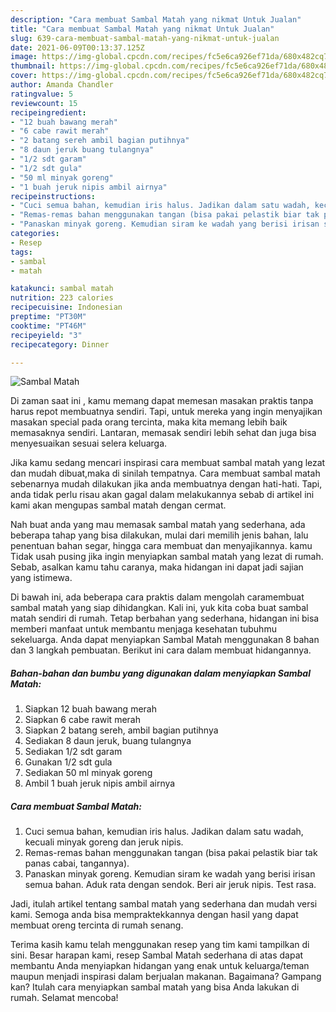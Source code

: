 ```yaml
---
description: "Cara membuat Sambal Matah yang nikmat Untuk Jualan"
title: "Cara membuat Sambal Matah yang nikmat Untuk Jualan"
slug: 639-cara-membuat-sambal-matah-yang-nikmat-untuk-jualan
date: 2021-06-09T00:13:37.125Z
image: https://img-global.cpcdn.com/recipes/fc5e6ca926ef71da/680x482cq70/sambal-matah-foto-resep-utama.jpg
thumbnail: https://img-global.cpcdn.com/recipes/fc5e6ca926ef71da/680x482cq70/sambal-matah-foto-resep-utama.jpg
cover: https://img-global.cpcdn.com/recipes/fc5e6ca926ef71da/680x482cq70/sambal-matah-foto-resep-utama.jpg
author: Amanda Chandler
ratingvalue: 5
reviewcount: 15
recipeingredient:
- "12 buah bawang merah"
- "6 cabe rawit merah"
- "2 batang sereh ambil bagian putihnya"
- "8 daun jeruk buang tulangnya"
- "1/2 sdt garam"
- "1/2 sdt gula"
- "50 ml minyak goreng"
- "1 buah jeruk nipis ambil airnya"
recipeinstructions:
- "Cuci semua bahan, kemudian iris halus. Jadikan dalam satu wadah, kecuali minyak goreng dan jeruk nipis."
- "Remas-remas bahan menggunakan tangan (bisa pakai pelastik biar tak panas cabai, tangannya)."
- "Panaskan minyak goreng. Kemudian siram ke wadah yang berisi irisan semua bahan. Aduk rata dengan sendok. Beri air jeruk nipis. Test rasa."
categories:
- Resep
tags:
- sambal
- matah

katakunci: sambal matah 
nutrition: 223 calories
recipecuisine: Indonesian
preptime: "PT30M"
cooktime: "PT46M"
recipeyield: "3"
recipecategory: Dinner

---
```



![Sambal Matah](https://img-global.cpcdn.com/recipes/fc5e6ca926ef71da/680x482cq70/sambal-matah-foto-resep-utama.jpg)

Di zaman  saat ini , kamu memang dapat memesan masakan praktis tanpa harus repot membuatnya sendiri. Tapi, untuk mereka yang ingin menyajikan masakan special pada orang tercinta, maka kita memang lebih baik memasaknya sendiri. Lantaran, memasak sendiri lebih sehat dan juga bisa menyesuaikan sesuai selera keluarga.

Jika kamu sedang mencari inspirasi cara membuat sambal matah yang lezat dan mudah dibuat,maka di sinilah tempatnya. Cara membuat sambal matah  sebenarnya mudah dilakukan jika anda membuatnya dengan hati-hati. Tapi, anda tidak perlu risau akan gagal dalam melakukannya 
sebab di artikel ini kami akan mengupas sambal matah dengan cermat.  



Nah buat anda yang mau memasak sambal matah yang sederhana, ada beberapa tahap yang bisa dilakukan, mulai dari memilih jenis bahan, lalu penentuan bahan segar, hingga cara membuat dan menyajikannya. kamu Tidak usah pusing jika ingin menyiapkan sambal matah yang lezat di rumah. Sebab, asalkan kamu  tahu caranya, maka hidangan ini dapat jadi sajian yang istimewa.

Di bawah ini, ada beberapa cara praktis  dalam mengolah caramembuat sambal matah yang siap dihidangkan. Kali ini, yuk kita coba buat sambal matah sendiri di rumah. Tetap berbahan yang sederhana, hidangan ini bisa memberi manfaat untuk membantu menjaga kesehatan tubuhmu sekeluarga. Anda dapat menyiapkan Sambal Matah menggunakan 8 bahan dan 3 langkah pembuatan. Berikut ini cara dalam membuat hidangannya.

<!--inarticleads1-->

##### Bahan-bahan dan bumbu yang digunakan dalam menyiapkan Sambal Matah:

1. Siapkan 12 buah bawang merah
1. Siapkan 6 cabe rawit merah
1. Siapkan 2 batang sereh, ambil bagian putihnya
1. Sediakan 8 daun jeruk, buang tulangnya
1. Sediakan 1/2 sdt garam
1. Gunakan 1/2 sdt gula
1. Sediakan 50 ml minyak goreng
1. Ambil 1 buah jeruk nipis ambil airnya




<!--inarticleads2-->

##### Cara membuat Sambal Matah:

1. Cuci semua bahan, kemudian iris halus. Jadikan dalam satu wadah, kecuali minyak goreng dan jeruk nipis.
1. Remas-remas bahan menggunakan tangan (bisa pakai pelastik biar tak panas cabai, tangannya).
1. Panaskan minyak goreng. Kemudian siram ke wadah yang berisi irisan semua bahan. Aduk rata dengan sendok. Beri air jeruk nipis. Test rasa.




Jadi, itulah artikel tentang  sambal matah  yang sederhana dan mudah versi kami. Semoga anda bisa mempraktekkannya dengan hasil yang dapat membuat oreng tercinta di rumah senang. 

Terima kasih kamu telah menggunakan resep yang tim kami tampilkan di sini. Besar harapan kami, resep  Sambal Matah sederhana di atas dapat membantu Anda menyiapkan hidangan yang enak untuk keluarga/teman maupun menjadi inspirasi dalam berjualan makanan. Bagaimana? Gampang kan? Itulah cara menyiapkan sambal matah yang bisa Anda lakukan di rumah. Selamat mencoba!

